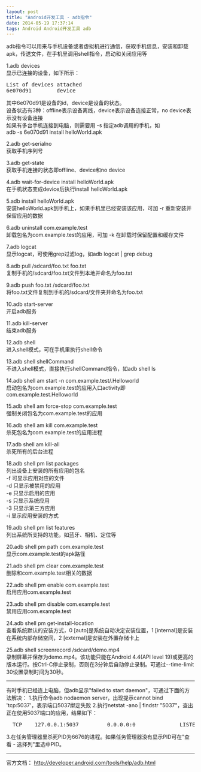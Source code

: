 ```yaml
---
layout: post
title: "Android开发工具 - adb指令"
date: 2014-05-19 17:37:14
tags: Android Android开发工具 adb
---
```


adb指令可以用来与手机设备或者虚拟机进行通信，获取手机信息，安装和卸载apk，传送文件，在手机里调用shell指令，启动和关闭应用等

1.adb devices  
显示已连接的设备，如下所示：  
<pre>
List of devices attached  
6e070d91        device  
</pre>
其中6e070d91是设备的id，device是设备的状态。  
设备状态有3种：offline表示设备离线，device表示设备连接正常，no device表示没有设备连接  
如果有多台手机连接到电脑，则需要用 -s 指定adb调用的手机，如  
adb -s 6e070d91 install helloWorld.apk  

2.adb get-serialno  
获取手机序列号  

3.adb get-state  
获取手机连接的状态即offline、device和no device  

4.adb wait-for-device install helloWorld.apk  
在手机状态变成device后执行install helloWorld.apk  

5.adb install helloWorld.apk  
安装helloWorld.apk到手机上，如果手机里已经安装该应用，可加 -r 重新安装并保留应用的数据  

6.adb uninstall com.example.test  
卸载包名为com.example.test的应用，可加 -k 在卸载时保留配置和缓存文件  

7.adb logcat  
显示logcat，可使用grep过滤log，如adb logcat | grep debug  

8.adb pull /sdcard/foo.txt foo.txt  
复制手机的/sdcard/foo.txt文件到本地并命名为foo.txt  

9.adb push foo.txt /sdcard/foo.txt  
将foo.txt文件复制到手机的/sdcard/文件夹并命名为foo.txt  

10.adb start-server  
开启adb服务  

11.adb kill-server  
结束adb服务  

12.adb shell  
进入shell模式，可在手机里执行shell命令  

13.adb shell shellCommand  
不进入shell模式，直接执行shellCommand指令，如adb shell ls  

14.adb shell am start -n com.example.test/.Helloworld  
启动包名为com.example.test的应用入口activity即com.example.test.Helloworld  

15.adb shell am force-stop com.example.test  
强制关闭包名为com.example.test的应用

16.adb shell am kill com.example.test  
杀死包名为com.example.test的应用进程  

17.adb shell am kill-all  
杀死所有的后台进程

18.adb shell pm list packages  
列出设备上安装的所有应用的包名  
-f 可显示应用对应的文件  
-d 只显示被禁用的应用  
-e 只显示启用的应用  
-s 只显示系统应用  
-3 只显示第三方应用  
-i 显示应用安装的方式

19.adb shell pm list features  
列出系统所支持的功能，如蓝牙、相机、定位等  

20.adb shell pm path com.example.test  
显示com.example.test的apk路径  

21.adb shell pm clear com.example.test  
删除和com.example.test相关的数据  

22.adb shell pm enable com.example.test  
启用应用com.example.test  

23.adb shell pm disable com.example.test  
禁用应用com.example.test  

24.adb shell pm get-install-location  
查看系统默认的安装方式，0 [auto]是系统自动决定安装位置，1 [internal]是安装在系统内部存储空间，2 [external]是安装在外置存储卡上  

25.adb shell screenrecord /sdcard/demo.mp4  
录制屏幕并保存为demo.mp4。该功能只能在Android 4.4(API level 19)或更高的版本运行。按Ctrl-C停止录制，否则在3分钟后自动停止录制。可通过--time-limit 30设置录制时间为30秒。  
<hr/>
有时手机已经连上电脑，但adb显示"failed to start daemon"，可通过下面的方法解决：  
1.执行命令adb nodaemon server，出现提示cannot bind 'tcp:5037'，表示端口5037绑定失败  
2.执行netstat -ano | findstr "5037"，查出正在使用5037端口的应用，结果如下：  
<pre>
  TCP    127.0.0.1:5037         0.0.0.0:0              LISTENING       6676
</pre>
3.在任务管理器里杀死PID为6676的进程。如果任务管理器没有显示PID可在"查看 - 选择列"里选中PID。


***
官方文档：
<http://developer.android.com/tools/help/adb.html>